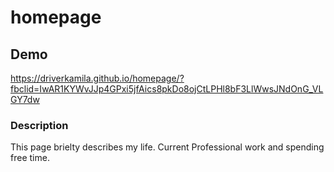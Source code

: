 ﻿# homepage
## Demo 
https://driverkamila.github.io/homepage/?fbclid=IwAR1KYWvJJp4GPxi5jfAics8pkDo8ojCtLPHl8bF3LlWwsJNdOnG_VLGY7dw
### Description
This page brielty describes my life. Current Professional work and spending free time.
